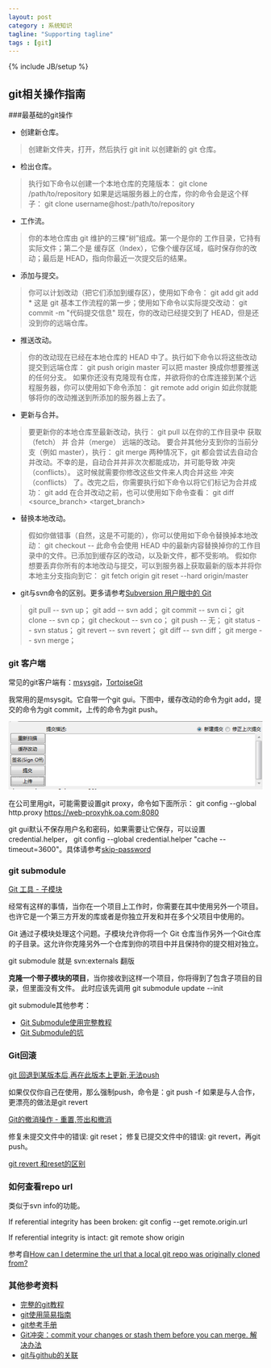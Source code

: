 ```yaml
---
layout: post
category : 系统知识
tagline: "Supporting tagline"
tags : [git]
---
```

{% include JB/setup %}


## git相关操作指南

###最基础的git操作
- 创建新仓库。

> 创建新文件夹，打开，然后执行 git init 以创建新的 git 仓库。

- 检出仓库。

> 执行如下命令以创建一个本地仓库的克隆版本：
git clone /path/to/repository
如果是远端服务器上的仓库，你的命令会是这个样子：
git clone username@host:/path/to/repository

- 工作流。

> 你的本地仓库由 git 维护的三棵“树”组成。第一个是你的 工作目录，它持有实际文件；第二个是 缓存区（Index），它像个缓存区域，临时保存你的改动；最后是 HEAD，指向你最近一次提交后的结果。

- 添加与提交。

> 你可以计划改动（把它们添加到缓存区），使用如下命令：
git add <filename>
git add *
这是 git 基本工作流程的第一步；使用如下命令以实际提交改动：
git commit -m "代码提交信息"
现在，你的改动已经提交到了 HEAD，但是还没到你的远端仓库。

- 推送改动。

> 你的改动现在已经在本地仓库的 HEAD 中了。执行如下命令以将这些改动提交到远端仓库：
git push origin master
可以把 master 换成你想要推送的任何分支。
如果你还没有克隆现有仓库，并欲将你的仓库连接到某个远程服务器，你可以使用如下命令添加：
git remote add origin <server>
如此你就能够将你的改动推送到所添加的服务器上去了。

- 更新与合并。

> 要更新你的本地仓库至最新改动，执行：
git pull
以在你的工作目录中 获取（fetch） 并 合并（merge） 远端的改动。
要合并其他分支到你的当前分支（例如 master），执行：
git merge <branch>
两种情况下，git 都会尝试去自动合并改动。不幸的是，自动合并并非次次都能成功，并可能导致 冲突（conflicts）。 这时候就需要你修改这些文件来人肉合并这些 冲突（conflicts） 了。改完之后，你需要执行如下命令以将它们标记为合并成功：
git add <filename>
在合并改动之前，也可以使用如下命令查看：
git diff <source_branch> <target_branch>

- 替换本地改动。

> 假如你做错事（自然，这是不可能的），你可以使用如下命令替换掉本地改动：
git checkout -- <filename>
此命令会使用 HEAD 中的最新内容替换掉你的工作目录中的文件。已添加到缓存区的改动，以及新文件，都不受影响。
假如你想要丢弃你所有的本地改动与提交，可以到服务器上获取最新的版本并将你本地主分支指向到它：
git fetch origin
git reset --hard origin/master

- git与svn命令的区别。更多请参考[Subversion 用户眼中的 Git](http://www.uml.org.cn/pzgl/201211265.asp)

> git pull -- svn up；
> git add -- svn add；
> git commit -- svn ci；
> git clone -- svn cp；
> git checkout -- svn co；
> git push -- 无；
> git status -- svn status；
> git revert -- svn revert；
> git diff --  svn diff；
> git merge -- svn merge；


### git 客户端
常见的git客户端有：[msysgit](https://msysgit.github.io/)，[TortoiseGit](https://code.google.com/p/tortoisegit/)

我常用的是msysgit。它自带一个git gui。下图中，缓存改动的命令为git add，提交的命令为git commit，上传的命令为git push。

![git_gui](https://raw.githubusercontent.com/zzbased/zzbased.github.com/master/_posts/images/git_gui.png)

在公司里用git，可能需要设置git proxy，命令如下面所示：
git config --global http.proxy https://web-proxyhk.oa.com:8080

git gui默认不保存用户名和密码，如果需要让它保存，可以设置credential.helper，
git config --global credential.helper "cache --timeout=3600"。具体请参考[skip-password](http://stackoverflow.com/questions/5343068/is-there-a-way-to-skip-password-typing-when-using-https-github)


### git submodule

[Git 工具 - 子模块](http://git-scm.com/book/zh/v1/Git-工具-子模块)

经常有这样的事情，当你在一个项目上工作时，你需要在其中使用另外一个项目。也许它是一个第三方开发的库或者是你独立开发和并在多个父项目中使用的。

Git 通过子模块处理这个问题。子模块允许你将一个 Git 仓库当作另外一个Git仓库的子目录。这允许你克隆另外一个仓库到你的项目中并且保持你的提交相对独立。

git submodule 就是 svn:externals 翻版

**克隆一个带子模块的项目**，当你接收到这样一个项目，你将得到了包含子项目的目录，但里面没有文件。
此时应该先调用 git submodule update --init

git submodule其他参考：

- [Git Submodule使用完整教程](http://www.kafeitu.me/git/2012/03/27/git-submodule.html)
- [Git Submodule的坑](http://blog.devtang.com/blog/2013/05/08/git-submodule-issues/)

### Git回滚

[git 回退到某版本后,再在此版本上更新,无法push](https://ruby-china.org/topics/11637)

如果仅仅你自己在使用，那么强制push，命令是：git push -f
如果是与人合作，更漂亮的做法是git revert

[Git的撤消操作 - 重置,签出和撤消](http://gitbook.liuhui998.com/4_9.html)

修复未提交文件中的错误: git reset；
修复已提交文件中的错误: git revert，再git push。

[git revert 和reset的区别](http://my.oschina.net/MinGKai/blog/144932)

### 如何查看repo url

类似于svn info的功能。

If referential integrity has been broken:
git config --get remote.origin.url

If referential integrity is intact:
git remote show origin

参考自[How can I determine the url that a local git repo was originally cloned from?](http://stackoverflow.com/questions/4089430/how-can-i-determine-the-url-that-a-local-git-repo-was-originally-cloned-from)

### 其他参考资料

- [完整的git教程](http://www.liaoxuefeng.com/wiki/0013739516305929606dd18361248578c67b8067c8c017b000)
- [git使用简易指南](http://www.bootcss.com/p/git-guide/)
- [git参考手册](http://gitref.org/zh/basic/#status)
- [Git冲突：commit your changes or stash them before you can merge. 解决办法](http://www.letuknowit.com/post/144.html)
- [git与github的关联](http://blog.csdn.net/authorzhh/article/details/7533086)

